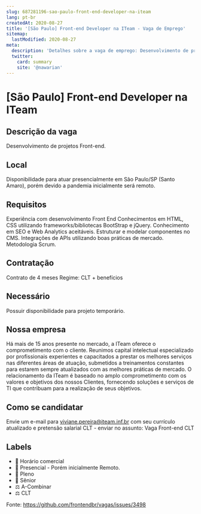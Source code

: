```yaml
---
slug: 687281196-sao-paulo-front-end-developer-na-iteam
lang: pt-br
createdAt: 2020-08-27
title: '[São Paulo] Front-end Developer na ITeam - Vaga de Emprego'
sitemap:
  lastModified: 2020-08-27
meta:
  description: 'Detalhes sobre a vaga de emprego: Desenvolvimento de projetos Front-end.'
  twitter:
    card: summary
    site: '@nawarian'
---
```


# [São Paulo] Front-end Developer na ITeam

<!--
==================================================
POR FAVOR, SÓ POSTE SE A VAGA FOR PARA TRABALHAR COM REACT OU TECNOLOGIAS DO ECOSSISTEMA!

Exemplo: `[São Paulo] React Native Developer na NOME DA EMPRESA`
==================================================
-->

## Descrição da vaga

Desenvolvimento de projetos Front-end.

## Local

Disponibilidade para atuar presencialmente em São Paulo/SP (Santo Amaro), porém devido a pandemia inicialmente será remoto.


## Requisitos

Experiência com desenvolvimento Front End
Conhecimentos em HTML, CSS utilizando frameworks/bibliotecas BootStrap e jQuery.
Conhecimento em SEO e Web Analytics aceitáveis.
Estruturar e modelar componentes no CMS.
Integrações de APIs utilizando boas práticas de mercado.
Metodologia Scrum.

## Contratação

Contrato de 4 meses
Regime: CLT + benefícios 

## Necessário
Possuir disponibilidade para projeto temporário.

## Nossa empresa

Há mais de 15 anos presente no mercado, a ITeam oferece o comprometimento com o cliente.
Reunimos capital intelectual especializado por profissionais experientes e capacitados a prestar os melhores serviços nas diferentes áreas de atuação, submetidos a treinamentos constantes para estarem sempre atualizados com as melhores práticas de mercado. 
O relacionamento da ITeam é baseado no amplo comprometimento com os valores e objetivos dos nossos Clientes, fornecendo soluções e serviços de TI que contribuam para a realização de seus objetivos.

## Como se candidatar

Envie um e-mail para viviane.pereira@iteam.inf.br com seu currículo atualizado e pretensão salarial CLT - enviar no assunto: Vaga Front-end CLT

## Labels

- 🏢 Horário comercial
- 🏢 Presencial - Porém inicialmente Remoto.
- 👨 Pleno
- 👴 Sênior
- ⚖️ A-Combinar
- ⚖️ CLT



Fonte: https://github.com/frontendbr/vagas/issues/3498